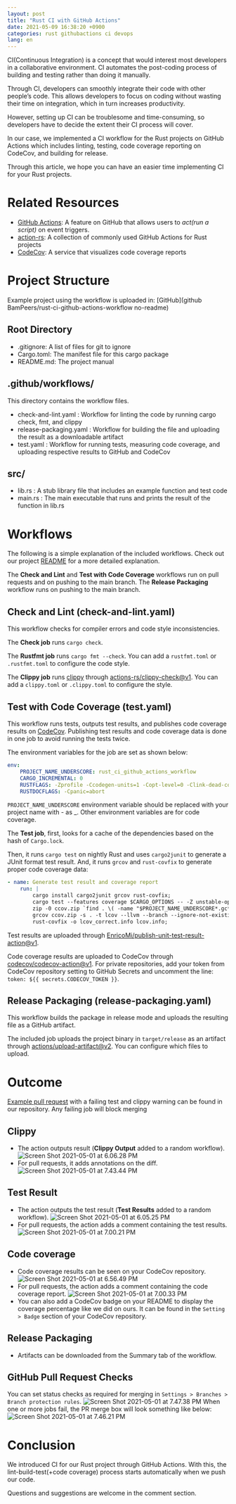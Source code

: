 ```yaml
---
layout: post
title: "Rust CI with GitHub Actions"
date: 2021-05-09 16:38:20 +0900
categories: rust githubactions ci devops 
lang: en
---
```


CI(Continuous Integration) is a concept that would interest most developers in a collaborative environment. CI automates the post-coding process of building and testing rather than doing it manually.

Through CI, developers can smoothly integrate their code with other people’s code. This allows developers to focus on coding without wasting their time on integration, which in turn increases productivity.

However, setting up CI can be troublesome and time-consuming, so developers have to decide the extent their CI process will cover.

In our case, we implemented a CI workflow for the Rust projects on GitHub Actions which includes linting, testing, code coverage reporting on CodeCov, and building for release.

Through this article, we hope you can have an easier time implementing CI for your Rust projects.

# Related Resources
- [GitHub Actions](https://github.com/features/actions): A feature on GitHub that allows users to *act(run a script)* on event triggers.
- [action-rs](https://github.com/actions-rs): A collection of commonly used GitHub Actions for Rust projects
- [CodeCov](https://www.codecov.io): A service that visualizes code coverage reports

# Project Structure
Example project using the workflow is uploaded in: [GitHub](github BamPeers/rust-ci-github-actions-workflow no-readme)

## Root Directory
- .gitignore: A list of files for git to ignore
- Cargo.toml: The manifest file for this cargo package
- README.md: The project manual

## .github/workflows/
This directory contains the workflow files.
- check-and-lint.yaml : Workflow for linting the code by running cargo check, fmt, and clippy
- release-packaging.yaml : Workflow for building the file and uploading the result as a downloadable artifact
- test.yaml : Workflow for running tests, measuring code coverage, and uploading respective results to GitHub and CodeCov

## src/
- lib.rs : A stub library file that includes an example function and test code
- main.rs : The main executable that runs and prints the result of the function in lib.rs


# Workflows
The following is a simple explanation of the included workflows. Check out our project [README](https://github.com/BamPeers/rust-ci-github-actions-workflow) for a more detailed explanation.

The **Check and Lint** and **Test with Code Coverage** workflows run on pull requests and on pushing to the main branch. The **Release Packaging** workflow runs on pushing to the main branch.

## Check and Lint (check-and-lint.yaml)
This workflow checks for compiler errors and code style inconsistencies.

The **Check job** runs `cargo check`.

The **Rustfmt job** runs `cargo fmt --check`. You can add a `rustfmt.toml` or `.rustfmt.toml` to configure the code style.

The **Clippy job** runs [clippy](https://github.com/rust-lang/rust-clippy) through [actions-rs/clippy-check@v1](https://github.com/actions-rs/clippy-check).
You can add a `clippy.toml` or `.clippy.toml` to configure the style.


## Test with Code Coverage (test.yaml)
This workflow runs tests, outputs test results, and publishes code coverage results on [CodeCov](https://codecov.io/).
Publishing test results and code coverage data is done in one job to avoid running the tests twice.

The environment variables for the job are set as shown below:
```yaml
env:
    PROJECT_NAME_UNDERSCORE: rust_ci_github_actions_workflow
    CARGO_INCREMENTAL: 0
    RUSTFLAGS: -Zprofile -Ccodegen-units=1 -Copt-level=0 -Clink-dead-code -Coverflow-checks=off -Zpanic_abort_tests -Cpanic=abort
    RUSTDOCFLAGS: -Cpanic=abort
```
`PROJECT_NAME_UNDERSCORE` environment variable should be replaced with your project name with - as _. Other environment variables are for code coverage.

The **Test job**, first, looks for a cache of the dependencies based on the hash of `Cargo.lock`.

Then, it runs `cargo test` on nightly Rust and uses `cargo2junit` to generate a JUnit format test result. And, it runs `grcov` and `rust-covfix` to generate proper code coverage data:

```yaml
- name: Generate test result and coverage report
    run: |
        cargo install cargo2junit grcov rust-covfix;
        cargo test --features coverage $CARGO_OPTIONS -- -Z unstable-options --format json | cargo2junit > results.xml;
        zip -0 ccov.zip `find . \( -name "$PROJECT_NAME_UNDERSCORE*.gc*" \) -print`;
        grcov ccov.zip -s . -t lcov --llvm --branch --ignore-not-existing --ignore "/*" --ignore "tests/*" -o lcov.info;
        rust-covfix -o lcov_correct.info lcov.info;
```

Test results are uploaded through [EnricoMi/publish-unit-test-result-action@v1](https://github.com/EnricoMi/publish-unit-test-result-action).

Code coverage results are uploaded to CodeCov through [codecov/codecov-action@v1](https://github.com/codecov/codecov-action). For private repositories, add your token from CodeCov repository setting to GitHub Secrets and uncomment the line: `token: ${{ secrets.CODECOV_TOKEN }}`.

## Release Packaging (release-packaging.yaml)
This workflow builds the package in release mode and uploads the resulting file as a GitHub artifact.

The included job uploads the project binary in `target/release` as an artifact through [actions/upload-artifact@v2](https://github.com/actions/upload-artifact).
You can configure which files to upload.

# Outcome
[Example pull request](https://github.com/BamPeers/rust-ci-github-actions-workflow/pull/1) with a failing test and clippy warning can be found in our repository.
Any failing job will block merging

## Clippy
- The action outputs result (**Clippy Output** added to a random workflow).
  ![Screen Shot 2021-05-01 at 6.06.28 PM](https://dev-to-uploads.s3.amazonaws.com/uploads/articles/qmtp0h9an82orf366f5a.png)
- For pull requests, it adds annotations on the diff.
  ![Screen Shot 2021-05-01 at 7.43.44 PM](https://dev-to-uploads.s3.amazonaws.com/uploads/articles/ld7ym1xfiibdqeob3otv.png)

## Test Result
- The action outputs the test result (**Test Results** added to a random workflow).
  ![Screen Shot 2021-05-01 at 6.05.25 PM](https://dev-to-uploads.s3.amazonaws.com/uploads/articles/e65gc2awy7pc5m9u7rm5.png)
- For pull requests, the action adds a comment containing the test results.
  ![Screen Shot 2021-05-01 at 7.00.21 PM](https://dev-to-uploads.s3.amazonaws.com/uploads/articles/kk2baz1fakm8exu1pqcr.png)

## Code coverage
- Code coverage results can be seen on your CodeCov repository.
  ![Screen Shot 2021-05-01 at 6.56.49 PM](https://dev-to-uploads.s3.amazonaws.com/uploads/articles/byh4punhp9vzvo45uj78.png)
- For pull requests, the action adds a comment containing the code coverage report.
  ![Screen Shot 2021-05-01 at 7.00.33 PM](https://dev-to-uploads.s3.amazonaws.com/uploads/articles/c2rwexgtiw5eala1hu0b.png)
- You can also add a CodeCov badge on your README to display the coverage percentage like we did on ours. It can be found in the `Setting > Badge` section of your CodeCov repository.

## Release Packaging
- Artifacts can be downloaded from the Summary tab of the workflow.

## GitHub Pull Request Checks
You can set status checks as required for merging in `Settings > Branches > Branch protection rules`.
![Screen Shot 2021-05-01 at 7.47.38 PM](https://dev-to-uploads.s3.amazonaws.com/uploads/articles/06j2mfk60rpz142jn70c.png)
When one or more jobs fail, the PR merge box will look something like below:
![Screen Shot 2021-05-01 at 7.46.21 PM](https://dev-to-uploads.s3.amazonaws.com/uploads/articles/6hhkf0batw7un4pbpzzh.png)

# Conclusion
We introduced CI for our Rust project through GitHub Actions. With this, the lint-build-test(+code coverage) process starts automatically when we push our code.

Questions and suggestions are welcome in the comment section.
